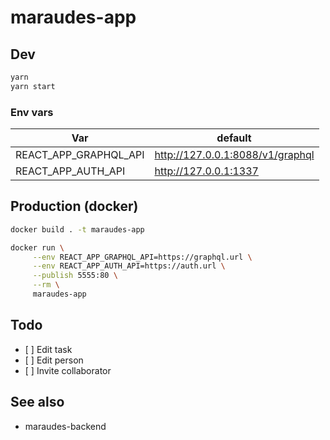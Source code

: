 # maraudes-app

## Dev

```sh
yarn
yarn start
```

### Env vars

| Var                   | default                          |
| --------------------- | -------------------------------- |
| REACT_APP_GRAPHQL_API | http://127.0.0.1:8088/v1/graphql |
| REACT_APP_AUTH_API    | http://127.0.0.1:1337            |

## Production (docker)

```sh
docker build . -t maraudes-app

docker run \
     --env REACT_APP_GRAPHQL_API=https://graphql.url \
     --env REACT_APP_AUTH_API=https://auth.url \
     --publish 5555:80 \
     --rm \
     maraudes-app
```

## Todo

- [ ] Edit task
- [ ] Edit person
- [ ] Invite collaborator

## See also

- maraudes-backend
